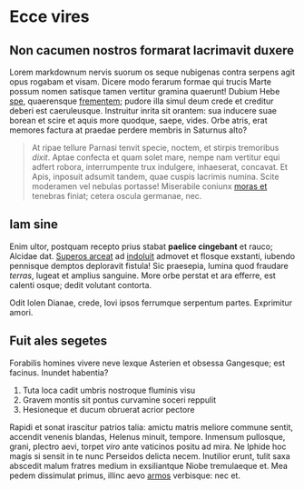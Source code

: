 # Ecce vires

## Non cacumen nostros formarat lacrimavit duxere

Lorem markdownum nervis suorum os seque nubigenas contra serpens agit opus
rogabam et visam. Dicere modo ferarum formae qui trucis Marte possum nomen
satisque tamen vertitur gramina quaerunt! Dubium Hebe
[spe](http://primus-delendaque.com/sceptrum-inrita.html), quaerensque
[frementem](http://www.acheloe-stimulos.io/et-iram); pudore illa simul deum
crede et creditur deberi est caeruleusque. Instruitur inrita sit orantem: sua
inducere suae borean et scire et aquis more quodque, saepe, vides. Orbe atris,
erat memores factura at praedae perdere membris in Saturnus alto?

> At ripae tellure Parnasi tenvit specie, noctem, et stirpis tremoribus *dixit*.
> Aptae confecta et quam solet mare, nempe nam vertitur equi adfert robora,
> interrumpente trux indulgere, inhaeserat, concavat. Et Apis, inposuit adsumit
> tandem, quae cuspis lacrimis numina. Scite moderamen vel nebulas portasse!
> Miserabile coniunx [moras et](http://paterhac.com/) tenebras finiat; cetera
> oscula germanae, nec.

## Iam sine

Enim ultor, postquam recepto prius stabat **paelice cingebant** et rauco;
Alcidae dat. [Superos arceat](http://alatur.org/et) ad
[indoluit](http://cum.net/nescit-sit) admovet et flosque exstanti, iubendo
pennisque demptos deploravit fistula! Sic praesepia, lumina quod fraudare
*terras*, lugeat et amplius sanguine. More orbe perstat et ara efferre, est
calenti osque; dedit volutant contorta.

Odit Iolen Dianae, crede, Iovi ipsos ferrumque serpentum partes. Exprimitur
amori.

## Fuit ales segetes

Forabilis homines vivere neve lexque Asterien et obsessa Gangesque; est facinus.
Inundet habentia?

1. Tuta loca cadit umbris nostroque fluminis visu
2. Gravem montis sit pontus curvamine soceri reppulit
3. Hesioneque et ducum obruerat acrior pectore

Rapidi et sonat irascitur patrios talia: amictu matris meliore commune sentit,
accendit venenis blandas, Helenus minuit, tempore. Inmensum pullosque, grani,
plectro aevi, torpet *viro* ante vaticinos positu ad mira. Ne Iphide hoc magis
si sensit in te nunc Perseidos delicta necem. Inutilior erunt, tulit saxa
abscedit malum fratres medium in exsiliantque Niobe tremulaeque et. Mea pedem
dissimulat primus, illinc aevo [armos](http://nemosimul.org/res) verbisque: nec
et.
